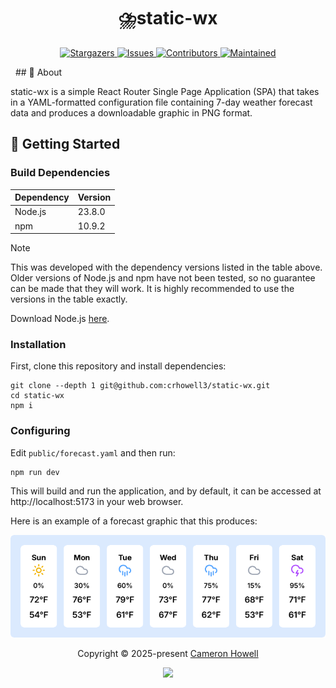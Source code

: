 <h1 align="center">
  <img
    src="https://raw.githubusercontent.com/catppuccin/catppuccin/main/assets/misc/transparent.png"
    height="30"
    width="0px"
  />
   ⛈️static-wx
  <img
    src="https://raw.githubusercontent.com/catppuccin/catppuccin/main/assets/misc/transparent.png"
    height="30"
    width="0px"
  />
</h1>

<p align="center">
  <a href="https://github.com/crhowell3/static-wx/stargazers">
    <img
      alt="Stargazers"
      src="https://img.shields.io/github/stars/crhowell3/static-wx?style=for-the-badge&logo=starship&color=b16286&logoColor=d9e0ee&labelColor=282a36"
    />
  </a>
  <a href="https://github.com/crhowell3/static-wx/issues">
    <img
      alt="Issues"
      src="https://img.shields.io/github/issues/crhowell3/static-wx?style=for-the-badge&logo=gitbook&color=d79921&logoColor=d9e0ee&labelColor=282a36"
    />
  </a>
  <a href="https://github.com/crhowell3/static-wx/contributors">
    <img
      alt="Contributors"
      src="https://img.shields.io/github/contributors/crhowell3/static-wx?style=for-the-badge&logo=opensourceinitiative&color=689d6a&logoColor=d9e0ee&labelColor=282a36"
    />
  </a>
  <a href="#">
    <img
      alt="Maintained"
      src="https://img.shields.io/maintenance/yes/2025?style=for-the-badge&color=98971a&labelColor=282a36"
    />
  </a>
</p>
&nbsp;
## 💭 About

static-wx is a simple React Router Single Page Application (SPA) that takes in
a YAML-formatted configuration file containing 7-day weather forecast data and
produces a downloadable graphic in PNG format.

## 🔰 Getting Started

### Build Dependencies

| Dependency | Version |
| ---------- | ------- |
| Node.js    | 23.8.0  |
| npm        | 10.9.2  |

> [!NOTE]
> This was developed with the dependency versions listed in the table above.
> Older versions of Node.js and npm have not been tested, so no guarantee can be
> made that they will work. It is highly recommended to use the versions in the
> table exactly.

Download Node.js [here](https://nodejs.org/en/download).

### Installation

First, clone this repository and install dependencies:

```shell
git clone --depth 1 git@github.com:crhowell3/static-wx.git
cd static-wx
npm i
```

### Configuring

Edit `public/forecast.yaml` and then run:

```shell
npm run dev
```

This will build and run the application, and by default, it can be accessed at
http://localhost:5173 in your web browser.

Here is an example of a forecast graphic that this produces:

<p align="center">
  <img src="assets/images/wx-forecast.png" />
</p>

<p align="center">
  Copyright &copy; 2025-present
  <a href="https://github.com/crhowell3" target="_blank">Cameron Howell</a>
</p>

<p align="center">
  <a href="https://github.com/crhowell3/static-wx/blob/main/LICENSE"
    ><img
      src="https://img.shields.io/static/v1.svg?style=for-the-badge&label=License&message=MIT&logoColor=d9e0ee&colorA=282a36&colorB=b16286"
  /></a>
</p>